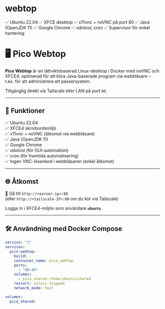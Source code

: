 # webtop
✅ Ubuntu 22.04 ✅ XFCE desktop ✅ x11vnc + noVNC på port 80 ✅ Java (OpenJDK 11) ✅ Google Chrome ✅ xdotool, cron ✅ Supervisor för enkel hantering

# 🖥️ Pico Webtop

**Pico Webtop** är en lättviktsbaserad Linux-desktop i Docker med noVNC och XFCE4, optimerad för att köra Java-baserade program via webbläsare – t.ex. för att administrera ett passersystem.

Tillgänglig direkt via Tailscale eller LAN på port `80`.

---

## 🚀 Funktioner

✅ Ubuntu 22.04  
✅ XFCE4 skrivbordsmiljö  
✅ x11vnc + noVNC (åtkomst via webbläsare)  
✅ Java (OpenJDK 11)  
✅ Google Chrome  
✅ xdotool (för GUI-automation)  
✅ cron (för framtida automatisering)  
✅ Ingen VNC-lösenkod i webbläsaren (enkel åtkomst)

---

## 🌐 Åtkomst

📍 Gå till `http://<server-ip>:80`  
(eller `http://<tailscale-IP>:80` om du kör via Tailscale)

Logga in i XFCE4-miljön som användare **`ubuntu`**.

---

## 🛠️ Användning med Docker Compose

```yaml
version: "3"
services:
  pico-webtop:
    build: .
    container_name: pico_webtop
    ports:
      - "80:80"
    volumes:
      - pico_shared:/home/ubuntu/shared
    restart: unless-stopped
    network_mode: host

volumes:
  pico_shared:
